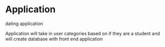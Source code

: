 # Application
dating application

Application will take in user categories based on if they are a student and will create database with front end application
